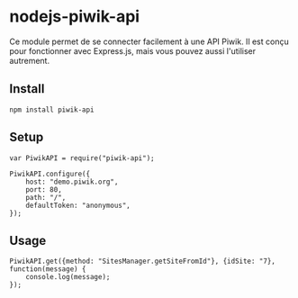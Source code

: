 nodejs-piwik-api
================

Ce module permet de se connecter facilement à une API Piwik. Il est conçu pour fonctionner avec Express.js, mais vous pouvez aussi l'utiliser autrement.

## Install

    npm install piwik-api

## Setup

    var PiwikAPI = require("piwik-api");

    PiwikAPI.configure({
		host: "demo.piwik.org",
        port: 80,
        path: "/",
	    defaultToken: "anonymous",
    });
    
## Usage

    PiwikAPI.get({method: "SitesManager.getSiteFromId"}, {idSite: "7}, function(message) {
	    console.log(message);
    });
